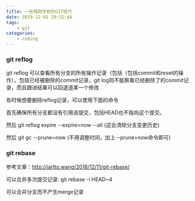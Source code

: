 ```yaml
---
title: 一些我刚学到的GIT技巧
date: 2019-12-01 20:32:44
tags:
	- git
categories:
	- coding
---
```


### git reflog

git reflog 可以查看所有分支的所有操作记录（包括（包括commit和reset的操作），包括已经被删除的commit记录，git log则不能察看已经删除了的commit记录，而且跟进结果可以回退道某一个修改

有时候想要删除reflog记录，可以使用下面的命令

首先确保所有分支都没有引用该提交，包括HEAD也不指向这个提交。

然后 git reflog expire --expire=now --all (这会清除分支变更历史)

然后 git gc --prune=now (不用调整时间，加上--prune=now命令即可)

### git rebase

参考文章：http://jartto.wang/2018/12/11/git-rebase/

可以合并多次提交记录: git rebase -i HEAD~4

可以合并分支而不产生merge记录
